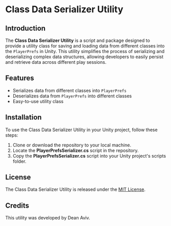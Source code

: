 # Class Data Serializer Utility

## Introduction

The **Class Data Serializer Utility** is a script and package designed to provide a utility class for saving and loading data from different classes into the `PlayerPrefs` in Unity. This utility simplifies the process of serializing and deserializing complex data structures, allowing developers to easily persist and retrieve data across different play sessions.

## Features

- Serializes data from different classes into `PlayerPrefs`
- Deserializes data from `PlayerPrefs` into different classes
- Easy-to-use utility class

## Installation

To use the Class Data Serializer Utility in your Unity project, follow these steps:

1. Clone or download the repository to your local machine.
2. Locate the **PlayerPrefsSerializer.cs** script in the repository.
3. Copy the **PlayerPrefsSerializer.cs** script into your Unity project's scripts folder.


## License

The Class Data Serializer Utility is released under the [MIT License](LICENSE.md).

## Credits

This utility was developed by Dean Aviv.